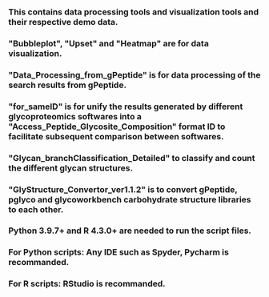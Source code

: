 ### This contains data processing tools and visualization tools and their respective demo data.

### "Bubbleplot", "Upset" and "Heatmap" are for data visualization.
### "Data_Processing_from_gPeptide" is for data processing of the search results from gPeptide.
### "for_sameID" is for unify the results generated by different glycoproteomics softwares into a "Access_Peptide_Glycosite_Composition" format ID to facilitate subsequent comparison between softwares.
### "Glycan_branchClassification_Detailed" to classify and count the different glycan structures.
### "GlyStructure_Convertor_ver1.1.2" is to convert gPeptide, pglyco and glycoworkbench carbohydrate structure libraries to each other.

### Python 3.9.7+ and R 4.3.0+ are needed to run the script files.
### For Python scripts: Any IDE such as Spyder, Pycharm is recommanded.
### For R scripts: RStudio is recommanded.
